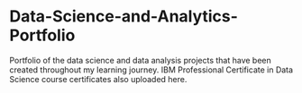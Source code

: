 # Data-Science-and-Analytics-Portfolio
Portfolio of the data science and data analysis projects that have been created throughout my learning journey.
IBM Professional Certificate in Data Science course certificates also uploaded here.
